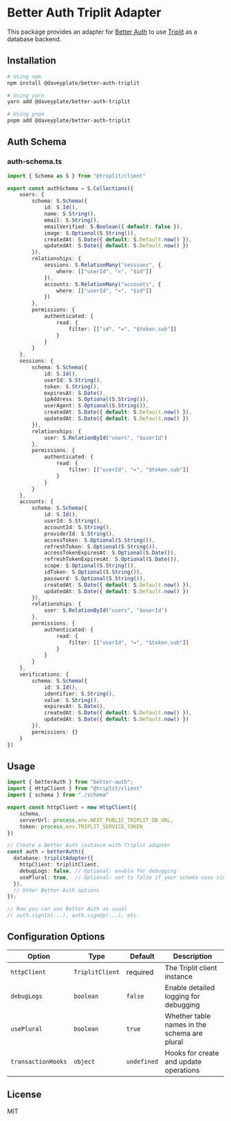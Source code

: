 # Better Auth Triplit Adapter

This package provides an adapter for [Better Auth](https://better-auth.com/) to use [Triplit](https://triplit.dev/) as a database backend.

## Installation

```bash
# Using npm
npm install @daveyplate/better-auth-triplit

# Using yarn
yarn add @daveyplate/better-auth-triplit

# Using pnpm
pnpm add @daveyplate/better-auth-triplit
```

## Auth Schema

### auth-schema.ts
```typescript
import { Schema as S } from "@triplit/client"

export const authSchema = S.Collections({
    users: {
        schema: S.Schema({
            id: S.Id(),
            name: S.String(),
            email: S.String(),
            emailVerified: S.Boolean({ default: false }),
            image: S.Optional(S.String()),
            createdAt: S.Date({ default: S.Default.now() }),
            updatedAt: S.Date({ default: S.Default.now() })
        }),
        relationships: {
            sessions: S.RelationMany("sessions", {
                where: [["userId", "=", "$id"]]
            }),
            accounts: S.RelationMany("accounts", {
                where: [["userId", "=", "$id"]]
            })
        },
        permissions: {
            authenticated: {
                read: {
                    filter: [["id", "=", "$token.sub"]]
                }
            }
        }
    },
    sessions: {
        schema: S.Schema({
            id: S.Id(),
            userId: S.String(),
            token: S.String(),
            expiresAt: S.Date(),
            ipAddress: S.Optional(S.String()),
            userAgent: S.Optional(S.String()),
            createdAt: S.Date({ default: S.Default.now() }),
            updatedAt: S.Date({ default: S.Default.now() })
        }),
        relationships: {
            user: S.RelationById("users", "$userId")
        },
        permissions: {
            authenticated: {
                read: {
                    filter: [["userId", "=", "$token.sub"]]
                }
            }
        }
    },
    accounts: {
        schema: S.Schema({
            id: S.Id(),
            userId: S.String(),
            accountId: S.String(),
            providerId: S.String(),
            accessToken: S.Optional(S.String()),
            refreshToken: S.Optional(S.String()),
            accessTokenExpiresAt: S.Optional(S.Date()),
            refreshTokenExpiresAt: S.Optional(S.Date()),
            scope: S.Optional(S.String()),
            idToken: S.Optional(S.String()),
            password: S.Optional(S.String()),
            createdAt: S.Date({ default: S.Default.now() }),
            updatedAt: S.Date({ default: S.Default.now() })
        }),
        relationships: {
            user: S.RelationById("users", "$userId")
        },
        permissions: {
            authenticated: {
                read: {
                    filter: [["userId", "=", "$token.sub"]]
                }
            }
        }
    },
    verifications: {
        schema: S.Schema({
            id: S.Id(),
            identifier: S.String(),
            value: S.String(),
            expiresAt: S.Date(),
            createdAt: S.Date({ default: S.Default.now() }),
            updatedAt: S.Date({ default: S.Default.now() })
        }),
        permissions: {}
    }
})
```

## Usage

```typescript
import { betterAuth } from "better-auth";
import { HttpClient } from "@triplit/client"
import { schema } from "./schema"

export const httpClient = new HttpClient({
    schema,
    serverUrl: process.env.NEXT_PUBLIC_TRIPLIT_DB_URL,
    token: process.env.TRIPLIT_SERVICE_TOKEN
})

// Create a Better Auth instance with Triplit adapter
const auth = betterAuth({
  database: triplitAdapter({
    httpClient: triplitClient,
    debugLogs: false, // Optional: enable for debugging
    usePlural: true,  // Optional: set to false if your schema uses singular names
  }),
  // Other Better Auth options
});

// Now you can use Better Auth as usual
// auth.signIn(...), auth.signUp(...), etc.
```

## Configuration Options

| Option | Type | Default | Description |
|--------|------|---------|-------------|
| `httpClient` | `TriplitClient` | required | The Triplit client instance |
| `debugLogs` | `boolean` | `false` | Enable detailed logging for debugging |
| `usePlural` | `boolean` | `true` | Whether table names in the schema are plural |
| `transactionHooks` | `object` | `undefined` | Hooks for create and update operations |

## License

MIT